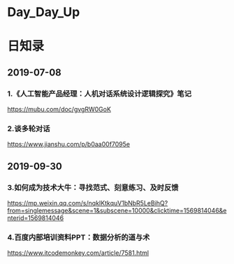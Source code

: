 # Day_Day_Up

# 日知录
## 2019-07-08
### 1.《人工智能产品经理：人机对话系统设计逻辑探究》笔记
https://mubu.com/doc/gvgRW0GoK
### 2.谈多轮对话
https://www.jianshu.com/p/b0aa00f7095e
## 2019-09-30
### 3.如何成为技术大牛：寻找范式、刻意练习、及时反馈
https://mp.weixin.qq.com/s/nqkIKtkquV1bNbR5LeBihQ?from=singlemessage&scene=1&subscene=10000&clicktime=1569814046&enterid=1569814046
### 4.百度内部培训资料PPT：数据分析的道与术
https://www.itcodemonkey.com/article/7581.html
